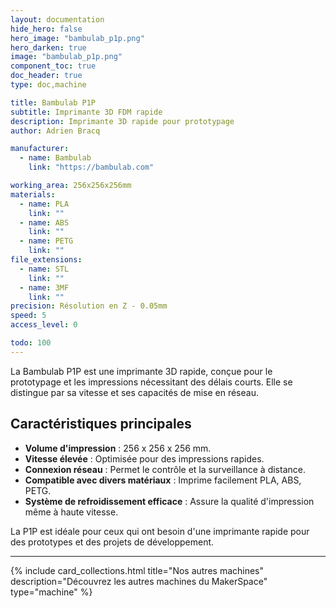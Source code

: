 ```yaml
---
layout: documentation
hide_hero: false
hero_image: "bambulab_p1p.png"
hero_darken: true
image: "bambulab_p1p.png"
component_toc: true
doc_header: true
type: doc,machine

title: Bambulab P1P
subtitle: Imprimante 3D FDM rapide
description: Imprimante 3D rapide pour prototypage
author: Adrien Bracq

manufacturer:
  - name: Bambulab
    link: "https://bambulab.com"

working_area: 256x256x256mm
materials:
  - name: PLA
    link: ""
  - name: ABS
    link: ""
  - name: PETG
    link: ""
file_extensions:
  - name: STL
    link: ""
  - name: 3MF
    link: ""
precision: Résolution en Z - 0.05mm
speed: 5
access_level: 0

todo: 100
---
```


La Bambulab P1P est une imprimante 3D rapide, conçue pour le prototypage et les impressions nécessitant des délais courts. Elle se distingue par sa vitesse et ses capacités de mise en réseau.

## Caractéristiques principales

- **Volume d'impression** : 256 x 256 x 256 mm.
- **Vitesse élevée** : Optimisée pour des impressions rapides.
- **Connexion réseau** : Permet le contrôle et la surveillance à distance.
- **Compatible avec divers matériaux** : Imprime facilement PLA, ABS, PETG.
- **Système de refroidissement efficace** : Assure la qualité d'impression même à haute vitesse.

La P1P est idéale pour ceux qui ont besoin d'une imprimante rapide pour des prototypes et des projets de développement.

---

{%
  include card_collections.html
  title="Nos autres machines"
  description="Découvrez les autres machines du MakerSpace"
  type="machine"
%}
